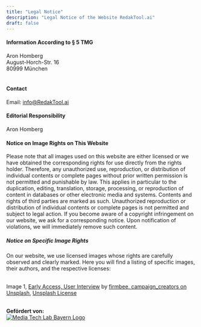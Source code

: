 ```yaml
---
title: "Legal Notice"
description: "Legal Notice of the Website RedakTool.ai"
draft: false
---
```


#### Information According to § 5 TMG

Aron Homberg<br />
August-Horch-Str. 16<br />
80999 München<br />
<br />

#### Contact

Email: info@RedakTool.ai

#### Editorial Responsibility

Aron Homberg


#### Notice on Image Rights on This Website

Please note that all images used on this website are either licensed or we have obtained the corresponding rights for use directly from the rights holder. Therefore, any unauthorized use, reproduction, or distribution of individual contents or complete pages without prior written permission is not permitted and punishable by law. This applies in particular to the duplication, editing, translation, storage, processing, or reproduction of content in databases or other electronic media and systems. Contents and rights of third parties are marked as such. Unauthorized reproduction or distribution of individual contents or complete pages is not permitted and subject to legal action. If you become aware of a copyright infringement on our website, we ask for a corresponding notice. Upon notification of violations, we will immediately remove such content.

##### Notice on Specific Image Rights

On our website, we use licensed images whose rights are carefully observed and clearly marked. Here you will find a listing of specific images, their authors, and the respective licenses:
<br />
<br />
<!-- Image 1 -->
Image 1, <a href="/#scroll=CustomerAppFeaturesSection" target="_blank">Early Access, User Interview</a> by <a href="https://unsplash.com/de/fotos/person-die-auf-weissem-papier-schreibt-gcsNOsPEXfs" target="_blank">firmbee, campaign_creators on Unsplash</a>, <a href="https://unsplash.com/license" target="_blank">Unsplash License</a><br />


<p><br />
<strong>Gefördert von:</strong><br />
<a
    href="https://www.media-lab.de/de/"
    target="_blank"
    rel="noopener noreferrer"
>
    <img
        src="/logos/mtl.png"
        className="mt-0 inline-block max-h-16 md:max-h-20 lg:max-h-24 w-fit md:mt-4 lg:mt-4"
        alt="Media Tech Lab Bayern Logo"
    />
</a>
</p>